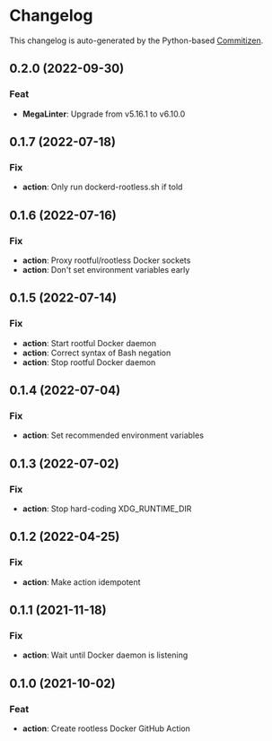 # Changelog

This changelog is auto-generated by the Python-based
[Commitizen](https://commitizen-tools.github.io/commitizen).

## 0.2.0 (2022-09-30)

### Feat

- **MegaLinter**: Upgrade from v5.16.1 to v6.10.0

## 0.1.7 (2022-07-18)

### Fix

- **action**: Only run dockerd-rootless.sh if told

## 0.1.6 (2022-07-16)

### Fix

- **action**: Proxy rootful/rootless Docker sockets
- **action**: Don't set environment variables early

## 0.1.5 (2022-07-14)

### Fix

- **action**: Start rootful Docker daemon
- **action**: Correct syntax of Bash negation
- **action**: Stop rootful Docker daemon

## 0.1.4 (2022-07-04)

### Fix

- **action**: Set recommended environment variables

## 0.1.3 (2022-07-02)

### Fix

- **action**: Stop hard-coding XDG_RUNTIME_DIR

## 0.1.2 (2022-04-25)

### Fix

- **action**: Make action idempotent

## 0.1.1 (2021-11-18)

### Fix

- **action**: Wait until Docker daemon is listening

## 0.1.0 (2021-10-02)

### Feat

- **action**: Create rootless Docker GitHub Action
